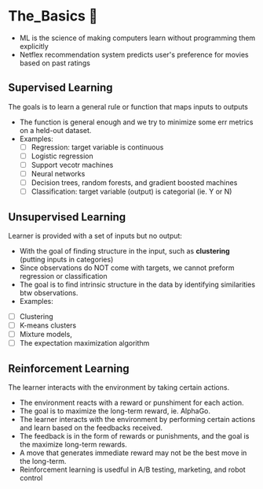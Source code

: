 # The_Basics 👶
- ML is the science of making computers learn without programming them explicitly 
- Netflex recommendation system predicts user's preference for movies based on past ratings

## Supervised Learning
The goals is to learn a general rule or function that maps inputs to outputs
- The function is general enough and we try to minimize some err metrics on a held-out dataset.
- Examples:
  - [ ] Regression: target variable is continuous 
  - [ ] Logistic regression
  - [ ] Support vecotr machines
  - [ ] Neural networks
  - [ ] Decision trees, random forests, and gradient boosted machines
  - [ ] Classification: target variable (output) is categorial (ie. Y or N)
 
## Unsupervised Learning
Learner is provided with a set of inputs but no output:
- With the goal of finding structure in the input, such as **clustering** (putting inputs in categories)
- Since observations do NOT come with targets, we cannot preform regression or classification
- The goal is to find intrinsic structure in the data by identifying similarities btw observations. 
- Examples:
- [ ] Clustering
- [ ] K-means clusters
- [ ] Mixture models,
- [ ] The expectation maximization algorithm 

## Reinforcement Learning
The learner interacts with the environment by taking certain actions. 
- The environment reacts with a reward or punshiment for each action.
- The goal is to maximize the long-term reward, ie. AlphaGo. 
- The learner interacts with the environment by performing certain actions and learn based on the feedbacks received.
- The feedback is in the form of rewards or punishments, and the goal is the maximize long-term rewards.
- A move that generates immediate reward may not be the best move in the long-term. 
- Reinforcement learning is usedful in A/B testing, marketing, and robot control 

